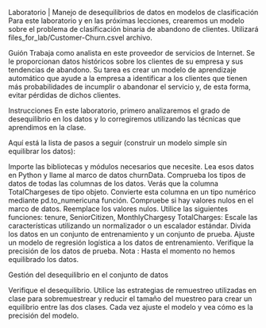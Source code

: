 Laboratorio | Manejo de desequilibrios de datos en modelos de clasificación
Para este laboratorio y en las próximas lecciones, crearemos un modelo sobre el problema de clasificación binaria de abandono de clientes. Utilizará files_for_lab/Customer-Churn.csvel archivo.

Guión
Trabaja como analista en este proveedor de servicios de Internet. Se le proporcionan datos históricos sobre los clientes de su empresa y sus tendencias de abandono. Su tarea es crear un modelo de aprendizaje automático que ayude a la empresa a identificar a los clientes que tienen más probabilidades de incumplir o abandonar el servicio y, de esta forma, evitar pérdidas de dichos clientes.

Instrucciones
En este laboratorio, primero analizaremos el grado de desequilibrio en los datos y lo corregiremos utilizando las técnicas que aprendimos en la clase.

Aquí está la lista de pasos a seguir (construir un modelo simple sin equilibrar los datos):

Importe las bibliotecas y módulos necesarios que necesite.
Lea esos datos en Python y llame al marco de datos churnData.
Comprueba los tipos de datos de todas las columnas de los datos. Verás que la columna TotalChargeses de tipo objeto. Convierte esta columna en un tipo numérico mediante pd.to_numericuna función.
Compruebe si hay valores nulos en el marco de datos. Reemplace los valores nulos.
Utilice las siguientes funciones: tenure, SeniorCitizen, MonthlyChargesy TotalCharges:
Escale las características utilizando un normalizador o un escalador estándar.
Divida los datos en un conjunto de entrenamiento y un conjunto de prueba.
Ajuste un modelo de regresión logística a los datos de entrenamiento.
Verifique la precisión de los datos de prueba.
Nota : Hasta el momento no hemos equilibrado los datos.

Gestión del desequilibrio en el conjunto de datos

Verifique el desequilibrio.
Utilice las estrategias de remuestreo utilizadas en clase para sobremuestrear y reducir el tamaño del muestreo para crear un equilibrio entre las dos clases.
Cada vez ajuste el modelo y vea cómo es la precisión del modelo.
